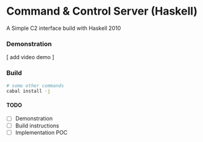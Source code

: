 # Command & Control Server (Haskell)
A Simple C2 interface build with Haskell 2010

### Demonstration
[ add video demo ]

### Build
```bash
# some other commands
cabal install -j
```

#### TODO
- [ ] Demonstration
- [ ] Build instructions
- [ ] Implementation POC

